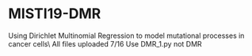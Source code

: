 # MISTI19-DMR
Using Dirichlet Multinomial Regression to model mutational processes in cancer cells\\
All files uploaded 7/16 Use DMR_1.py not DMR

